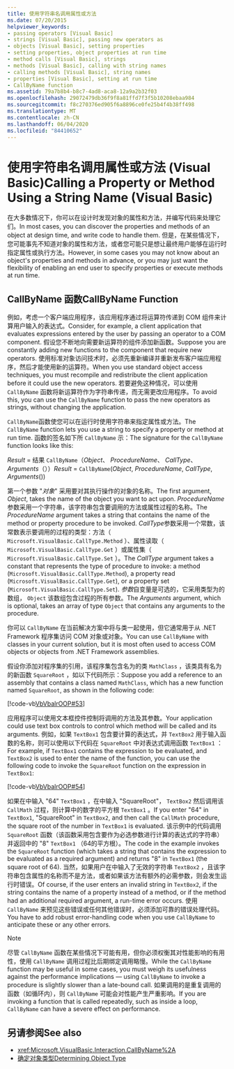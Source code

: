 ```yaml
---
title: 使用字符串名调用属性或方法
ms.date: 07/20/2015
helpviewer_keywords:
- passing operators [Visual Basic]
- strings [Visual Basic], passing new operators as
- objects [Visual Basic], setting properties
- setting properties, object properties at run time
- method calls [Visual Basic], strings
- methods [Visual Basic], calling with string names
- calling methods [Visual Basic], string names
- properties [Visual Basic], setting at run time
- CallByName function
ms.assetid: 79a7b8b4-b8c7-4ad8-aca8-12a9a2b32f03
ms.openlocfilehash: 29072479db36f9f8a81ffd7f3f5b10208ebaa984
ms.sourcegitcommit: f8c270376ed905f6a8896ce0fe25b4f4b38ff498
ms.translationtype: MT
ms.contentlocale: zh-CN
ms.lasthandoff: 06/04/2020
ms.locfileid: "84410652"
---
```

# <a name="calling-a-property-or-method-using-a-string-name-visual-basic"></a><span data-ttu-id="aec7d-102">使用字符串名调用属性或方法 (Visual Basic)</span><span class="sxs-lookup"><span data-stu-id="aec7d-102">Calling a Property or Method Using a String Name (Visual Basic)</span></span>
<span data-ttu-id="aec7d-103">在大多数情况下，你可以在设计时发现对象的属性和方法，并编写代码来处理它们。</span><span class="sxs-lookup"><span data-stu-id="aec7d-103">In most cases, you can discover the properties and methods of an object at design time, and write code to handle them.</span></span> <span data-ttu-id="aec7d-104">但是，在某些情况下，您可能事先不知道对象的属性和方法，或者您可能只是想让最终用户能够在运行时指定属性或执行方法。</span><span class="sxs-lookup"><span data-stu-id="aec7d-104">However, in some cases you may not know about an object's properties and methods in advance, or you may just want the flexibility of enabling an end user to specify properties or execute methods at run time.</span></span>  
  
## <a name="callbyname-function"></a><span data-ttu-id="aec7d-105">CallByName 函数</span><span class="sxs-lookup"><span data-stu-id="aec7d-105">CallByName Function</span></span>  
 <span data-ttu-id="aec7d-106">例如，考虑一个客户端应用程序，该应用程序通过将运算符传递到 COM 组件来计算用户输入的表达式。</span><span class="sxs-lookup"><span data-stu-id="aec7d-106">Consider, for example, a client application that evaluates expressions entered by the user by passing an operator to a COM component.</span></span> <span data-ttu-id="aec7d-107">假设您不断地向需要新运算符的组件添加新函数。</span><span class="sxs-lookup"><span data-stu-id="aec7d-107">Suppose you are constantly adding new functions to the component that require new operators.</span></span> <span data-ttu-id="aec7d-108">使用标准对象访问技术时，必须先重新编译并重新发布客户端应用程序，然后才能使用新的运算符。</span><span class="sxs-lookup"><span data-stu-id="aec7d-108">When you use standard object access techniques, you must recompile and redistribute the client application before it could use the new operators.</span></span> <span data-ttu-id="aec7d-109">若要避免这种情况，可以使用 `CallByName` 函数将新运算符作为字符串传递，而无需更改应用程序。</span><span class="sxs-lookup"><span data-stu-id="aec7d-109">To avoid this, you can use the `CallByName` function to pass the new operators as strings, without changing the application.</span></span>  
  
 <span data-ttu-id="aec7d-110">`CallByName`函数使您可以在运行时使用字符串来指定属性或方法。</span><span class="sxs-lookup"><span data-stu-id="aec7d-110">The `CallByName` function lets you use a string to specify a property or method at run time.</span></span> <span data-ttu-id="aec7d-111">函数的签名如下所 `CallByName` 示：</span><span class="sxs-lookup"><span data-stu-id="aec7d-111">The signature for the `CallByName` function looks like this:</span></span>  
  
 <span data-ttu-id="aec7d-112">*Result*  =  结果 `CallByName`（*Object*、 *ProcedureName*、 *CallType*、 *Arguments*（））</span><span class="sxs-lookup"><span data-stu-id="aec7d-112">*Result* = `CallByName`(*Object*, *ProcedureName*, *CallType*, *Arguments*())</span></span>  
  
 <span data-ttu-id="aec7d-113">第一个参数 "*对象*" 采用要对其执行操作的对象的名称。</span><span class="sxs-lookup"><span data-stu-id="aec7d-113">The first argument, *Object*, takes the name of the object you want to act upon.</span></span> <span data-ttu-id="aec7d-114">*ProcedureName*参数采用一个字符串，该字符串包含要调用的方法或属性过程的名称。</span><span class="sxs-lookup"><span data-stu-id="aec7d-114">The *ProcedureName* argument takes a string that contains the name of the method or property procedure to be invoked.</span></span> <span data-ttu-id="aec7d-115">*CallType*参数采用一个常数，该常数表示要调用的过程的类型：方法（ `Microsoft.VisualBasic.CallType.Method` ）、属性读取（ `Microsoft.VisualBasic.CallType.Get` ）或属性集（ `Microsoft.VisualBasic.CallType.Set` ）。</span><span class="sxs-lookup"><span data-stu-id="aec7d-115">The *CallType* argument takes a constant that represents the type of procedure to invoke: a method (`Microsoft.VisualBasic.CallType.Method`), a property read (`Microsoft.VisualBasic.CallType.Get`), or a property set (`Microsoft.VisualBasic.CallType.Set`).</span></span> <span data-ttu-id="aec7d-116">*参数*自变量是可选的，它采用类型为的数组， `Object` 该数组包含过程的所有参数。</span><span class="sxs-lookup"><span data-stu-id="aec7d-116">The *Arguments* argument, which is optional, takes an array of type `Object` that contains any arguments to the procedure.</span></span>  
  
 <span data-ttu-id="aec7d-117">你可以 `CallByName` 在当前解决方案中将与类一起使用，但它通常用于从 .NET Framework 程序集访问 COM 对象或对象。</span><span class="sxs-lookup"><span data-stu-id="aec7d-117">You can use `CallByName` with classes in your current solution, but it is most often used to access COM objects or objects from .NET Framework assemblies.</span></span>  
  
 <span data-ttu-id="aec7d-118">假设你添加对程序集的引用，该程序集包含名为的类 `MathClass` ，该类具有名为的新函数 `SquareRoot` ，如以下代码所示：</span><span class="sxs-lookup"><span data-stu-id="aec7d-118">Suppose you add a reference to an assembly that contains a class named `MathClass`, which has a new function named `SquareRoot`, as shown in the following code:</span></span>  
  
 [!code-vb[VbVbalrOOP#53](~/samples/snippets/visualbasic/VS_Snippets_VBCSharp/VbVbalrOOP/VB/OOP.vb#53)]  
  
 <span data-ttu-id="aec7d-119">应用程序可以使用文本框控件控制将调用的方法及其参数。</span><span class="sxs-lookup"><span data-stu-id="aec7d-119">Your application could use text box controls to control which method will be called and its arguments.</span></span> <span data-ttu-id="aec7d-120">例如，如果 `TextBox1` 包含要计算的表达式，并 `TextBox2` 用于输入函数的名称，则可以使用以下代码在 `SquareRoot` 中对表达式调用函数 `TextBox1` ：</span><span class="sxs-lookup"><span data-stu-id="aec7d-120">For example, if `TextBox1` contains the expression to be evaluated, and `TextBox2` is used to enter the name of the function, you can use the following code to invoke the `SquareRoot` function on the expression in `TextBox1`:</span></span>  
  
 [!code-vb[VbVbalrOOP#54](~/samples/snippets/visualbasic/VS_Snippets_VBCSharp/VbVbalrOOP/VB/OOP.vb#54)]  
  
 <span data-ttu-id="aec7d-121">如果在中输入 "64" `TextBox1` ，在中输入 "SquareRoot"， `TextBox2` 然后调用该 `CallMath` 过程，则计算中的数字的平方根 `TextBox1` 。</span><span class="sxs-lookup"><span data-stu-id="aec7d-121">If you enter "64" in `TextBox1`, "SquareRoot" in `TextBox2`, and then call the `CallMath` procedure, the square root of the number in `TextBox1` is evaluated.</span></span> <span data-ttu-id="aec7d-122">该示例中的代码调用 `SquareRoot` 函数（该函数采用包含要作为必选参数进行计算的表达式的字符串）并返回中的 "8" `TextBox1` （64的平方根）。</span><span class="sxs-lookup"><span data-stu-id="aec7d-122">The code in the example invokes the `SquareRoot` function (which takes a string that contains the expression to be evaluated as a required argument) and returns "8" in `TextBox1` (the square root of 64).</span></span> <span data-ttu-id="aec7d-123">当然，如果用户在中输入了无效的字符串 `TextBox2` ，且该字符串包含属性的名称而不是方法，或者如果该方法有额外的必需参数，则会发生运行时错误。</span><span class="sxs-lookup"><span data-stu-id="aec7d-123">Of course, if the user enters an invalid string in `TextBox2`, if the string contains the name of a property instead of a method, or if the method had an additional required argument, a run-time error occurs.</span></span> <span data-ttu-id="aec7d-124">使用 `CallByName` 来预见这些错误或任何其他错误时，必须添加可靠的错误处理代码。</span><span class="sxs-lookup"><span data-stu-id="aec7d-124">You have to add robust error-handling code when you use `CallByName` to anticipate these or any other errors.</span></span>  
  
> [!NOTE]
> <span data-ttu-id="aec7d-125">尽管 `CallByName` 函数在某些情况下可能有用，但你必须权衡其对性能影响的有用性，使用 `CallByName` 调用过程比后期绑定调用略慢。</span><span class="sxs-lookup"><span data-stu-id="aec7d-125">While the `CallByName` function may be useful in some cases, you must weigh its usefulness against the performance implications — using `CallByName` to invoke a procedure is slightly slower than a late-bound call.</span></span> <span data-ttu-id="aec7d-126">如果调用的是重复调用的函数（如循环内），则 `CallByName` 可能会对性能产生严重影响。</span><span class="sxs-lookup"><span data-stu-id="aec7d-126">If you are invoking a function that is called repeatedly, such as inside a loop, `CallByName` can have a severe effect on performance.</span></span>  
  
## <a name="see-also"></a><span data-ttu-id="aec7d-127">另请参阅</span><span class="sxs-lookup"><span data-stu-id="aec7d-127">See also</span></span>

- <xref:Microsoft.VisualBasic.Interaction.CallByName%2A>
- [<span data-ttu-id="aec7d-128">确定对象类型</span><span class="sxs-lookup"><span data-stu-id="aec7d-128">Determining Object Type</span></span>](determining-object-type.md)
